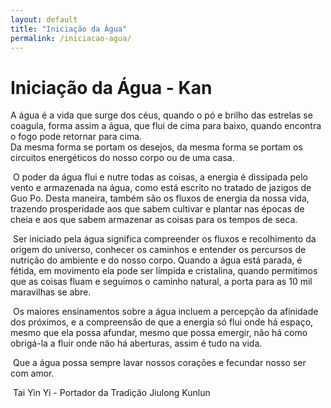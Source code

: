 ```yaml
---
layout: default
title: "Iniciação da Água"
permalink: /iniciacao-agua/
---
```


# Iniciação da Água - Kan
 

A água é a vida que surge dos céus, quando o pó e brilho das estrelas se coagula, forma assim a água, que flui de cima para baixo, quando encontra o fogo pode retornar para cima.  
Da mesma forma se portam os desejos, da mesma forma se portam os circuitos energéticos do nosso corpo ou de uma casa.  

​
O poder da água flui e nutre todas as coisas, a energia é dissipada pelo vento e armazenada na água, como está escrito no tratado de jazigos de Guo Po. Desta maneira, também são os fluxos de energia da nossa vida, trazendo prosperidade aos que sabem cultivar e plantar nas épocas de cheia e aos que sabem armazenar as coisas para os tempos de seca.  

​
Ser iniciado pela água significa compreender os fluxos e recolhimento da origem do universo, conhecer os caminhos e entender os percursos de  nutrição do ambiente e do nosso corpo. Quando a água está parada, é fétida, em movimento ela pode ser límpida e cristalina, quando permitimos que as coisas fluam e seguimos o caminho natural, a porta para as 10 mil maravilhas se abre.  

​
Os maiores ensinamentos sobre a água incluem a percepção da afinidade dos próximos, e a compreensão de que a energia só flui onde há espaço, mesmo que ela possa afundar, mesmo que possa emergir, não há como obrigá-la a fluir onde não há aberturas, assim é tudo na vida.  

​
Que a água possa sempre lavar nossos corações e fecundar nosso ser com amor.  

​
Tai Yin Yi - Portador da Tradição Jiulong Kunlun